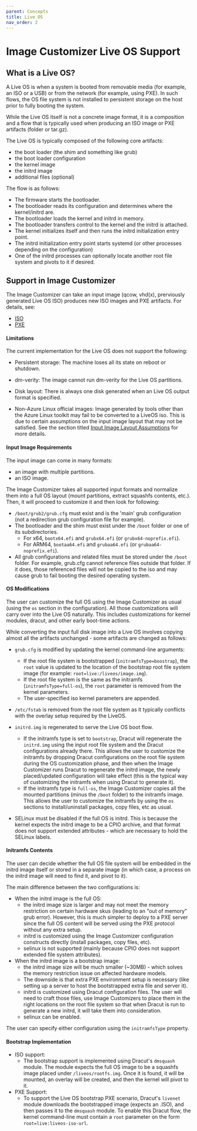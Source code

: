 ```yaml
---
parent: Concepts
title: Live OS
nav_order: 2
---
```


# Image Customizer Live OS Support

## What is a Live OS?

A Live OS is when a system is booted from removable media (for example, an ISO
or a USB) or from the network (for example, using PXE). In such flows, the OS
file system is not installed to persistent storage on the host prior to fully
booting the system.

While the Live OS itself is not a concrete image format, it is a composition
and a flow that is typically used when producing an ISO image or PXE artifacts
(folder or tar.gz).

The Live OS is typically composed of the following core artifacts:
- the boot loader (the shim and something like grub)
- the boot loader configuration
- the kernel image
- the initrd image
- additional files (optional)

The flow is as follows:
- The firmware starts the bootloader.
- The bootloader reads its configuration and determines where the kernel/initrd
  are.
- The bootloader loads the kernel and initrd in memory.
- The bootloader transfers control to the kernel and the initrd is attached.
- The kernel initializes itself and then runs the initrd initialization entry
  point.
- The initrd initialization entry point starts systemd (or other processes
  depending on the configuration)
- One of the initrd processes can optionally locate another root file system and
  pivots to it if desired.

## Support  in Image Customizer

The Image Customizer can take an input image (qcow, vhd(x), prerviously generated
Live OS ISO) produces new ISO images and PXE artifacts. For details, see:
- [ISO](./iso.md)
- [PXE](./pxe.md)

#### Limitations

The current implementation for the Live OS does not support the following:

- Persistent storage: The machine loses all its state on reboot or shutdown.

- dm-verity: The image cannot run dm-verity for the Live OS partitions.

- Disk layout: There is always one disk generated when an Live OS output format
  is specified.
  
- Non-Azure Linux official images: Image generated by tools other than the Azure Linux
  toolkit may fail to be converted to a LiveOS iso. This is due to certain assumptions
  on the input image layout that may not be satisfied. See the section titled
  [Input Image Layout Assumptions](#input-image-layout-assumptions) for more details.

#### Input Image Requirements

The input image can come in many formats:
- an image with multiple partitions.
- an ISO image.

The Image Customizer takes all supported input formats and normalize them
into a full OS layout (mount partitions, extract squashfs contents, etc.).
Then, it will proceed to customize it and then look for following:

- `/boot/grub2/grub.cfg` must exist and is the 'main' grub configuration (not
  a redirection grub configuration file for example).
- The bootloader and the shim must exist under the `/boot` folder or one of
  its subdirectories.
  - For x64, `bootx64.efi` and `grubx64.efi` (or `grubx64-noprefix.efi`).
  - For ARM64, `bootaa64.efi` and `grubaa64.efi` (or `grubaa64-noprefix.efi`).
- All grub configurations and related files must be stored under the `/boot`
  folder. For example, grub.cfg cannot reference files outside that folder.
  If it does, those referenced files will not be copied to the iso and may
  cause grub to fail booting the desired operating system.

#### OS Modifications

The user can customize the full OS using the Image Customizer as usual (using
the `os` section in the configuration). All those customizations will carry over
into the Live OS naturally. This includes customizations for kernel modules,
dracut, and other early boot-time actions.

While converting the input full disk image into a Live OS involves copying
almost all the artifacts unchanged - some artifacts are changed as follows:

- `grub.cfg` is modified by updating the kernel command-line arguments:
  - If the root file system is bootstrapped (`initramfsType=boostrap`), the
    `root` value is updated to the location of the bootstrap root file system
    image (for example: `root=live:/liveos/image.img`).
  - If the root file system is the same as the initramfs (`initramfsType=full-os`),
    the `root` parameter is removed from the kernel parameters.
  - The user-specified iso kernel parameters are appended.

- `/etc/fstab` is removed from the root file system as it typically conflicts
  with the overlay setup required by the LiveOS.

- `initrd.img` is regenerated to serve the Live OS boot flow.
  - If the initramfs type is set to `bootstrap`, Dracut will regenerate the
    `initrd.img` using the input root file system and the Dracut configurations
    already there. This allows the user to customize the initramfs by dropping
    Dracut configurations on the root file system during the OS customization
    phase, and then when the Image Customizer runs Dracut to regenerate the
    initrd image, the newly placed/updated configuration will take effect (this
    is the typical way of customizing the initramfs when using Dracut to generate
    it).
  - If the initramfs type is `full-os`, the Image Customizer copies all the mounted
    partitions (minus the `/boot` folder) to the initramfs image. This allows the
    user to customize the initramfs by using the `os` sections to install/uninstall
    packages, copy files, etc as usual.

- SELinux must be disabled if the full OS is initrd. This is because the kernel
  expects the initrd image to be a CPIO archive, and that format does not
  support extended attributes - which are necessary to hold the SELinux labels.    

#### Initramfs Contents

The user can decide whether the full OS file system will be embedded in the
initrd image itself or stored in a separate image (in which case, a process
on the initrd image will need to find it, and pivot to it).

The main difference between the two configurations is:
- When the initrd image is the full OS:
  - the initrd image size is larger and may not meet the memory restriction on
    certain hardware skus (leading to an "out of memory" grub error). However,
    this is much simpler to deploy to a PXE server since the full OS content
    will be served using the PXE protocol without any extra setup.
  - initrd is customized using the Image Customizer configuration constructs
    directly (install packages, copy files, etc).
  - selinux is not supported (mainly because CPIO does not support extended file
    system attributes).
- When the initrd image is a bootstrap image:
  - the initrd image size will be much smaller (~30MB) - which solves the memory
    restriction issue on affected hardware models.
  - The downside is that extra PXE environment setup is necessary (like setting up
    a server to host the bootstrapped extra file and server it).
  - initrd is customized using Dracut configuration files. The user will need to
    craft those files, use Image Customizers to place them in the right locations
    on the root file system so that when Dracut is run to generate a new initrd,
    it will take them into consideration.
  - selinux can be enabled.

The user can specify either configuration using the `initramfsType` property.

#### Bootstrap Implementation

- ISO support:
  - The bootstrap support is implemented using Dracut's `dmsquash` module. The
    module expects the full OS image to be a squashfs image placed under
    `/liveos/rootfs.img`. Once it is found, it will be mounted, an overlay will
    be created, and then the kernel will pivot to it.
- PXE Support:
  - To support the Live OS bootstrap PXE scenario, Dracut's `livenet` module
    downloads the bootstrapped image (expects an .ISO), and then passes it to the
    `dmsquash` module. To enable this Dracut flow, the kernel command-line must
    contain a `root` parameter on the form `root=live:liveos-iso-url`.
